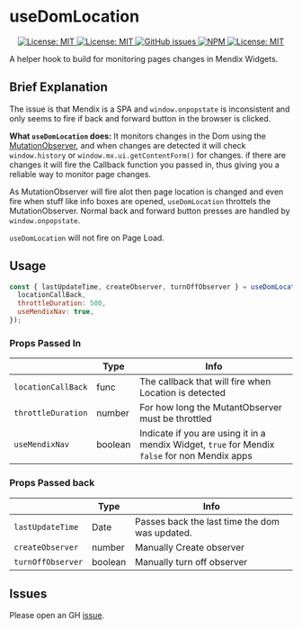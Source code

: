 <h1>useDomLocation</h1>
<p align="center">
  <a href="">
    <img alt="License: MIT" src="https://img.shields.io/badge/Status-Beta-blue?style=for-the-badge" target="_blank" />
  </a>
  <a href="https://github.com/ahwelgemoed/useDomLocation">
    <img alt="License: MIT" src="https://img.shields.io/github/issues/ahwelgemoed/useDomLocation?style=for-the-badge" target="_blank" />
  </a>
  <a href="https://www.npmjs.com/package/usedomlocation">
    <img alt="GitHub issues" src="https://img.shields.io/github/release/ahwelgemoed/useDomLocation?style=for-the-badge&logo=github" target="_blank" />
  </a>
  <a href="https://github.com/ahwelgemoed/useDomLocation">
    <img alt="NPM" src="https://img.shields.io/github/release/ahwelgemoed/useDomLocation?style=for-the-badge&logo=npm" target="_blank" />
  </a>
  <a href="/LICENSE">
    <img alt="License: MIT" src="https://img.shields.io/badge/license-Apache%202.0-orange.svg?style=for-the-badge" target="_blank" />
  </a>
  <br/>
</p>

A helper hook to build for monitoring pages changes in Mendix Widgets.

<h2>Brief Explanation</h2>

The issue is that Mendix is a SPA and `window.onpopstate` is inconsistent and only seems to fire if back and forward button in the browser is clicked.

**What `useDomLocation` does:** It monitors changes in the Dom using the [MutationObserver](https://developer.mozilla.org/en-US/docs/Web/API/MutationObserver), and when changes are detected it will check `window.history` or `window.mx.ui.getContentForm()` for changes. if there are changes it will fire the Callback function you passed in, thus giving you a reliable way to monitor page changes.

As MutationObserver will fire alot then page location is changed and even fire when stuff like info boxes are opened, `useDomLocation` throttels the MutationObserver.
Normal back and forward button presses are handled by `window.onpopstate`.

`useDomLocation` will not fire on Page Load.

<h2>Usage</h2>

```js
const { lastUpdateTime, createObserver, turnOffObserver } = useDomLocation({
  locationCallBack,
  throttleDuration: 500,
  useMendixNav: true,
});
```

<h3>Props Passed In</h3>

|                    | Type    | Info                                                                                           |
| ------------------ | ------- | ---------------------------------------------------------------------------------------------- |
| `locationCallBack` | func    | The callback that will fire when Location is detected                                          |
| `throttleDuration` | number  | For how long the MutantObserver must be throttled                                              |
| `useMendixNav`     | boolean | Indicate if you are using it in a mendix Widget, `true` for Mendix `false` for non Mendix apps |

<h3>Props Passed back</h3>

|                   | Type    | Info                                           |
| ----------------- | ------- | ---------------------------------------------- |
| `lastUpdateTime`  | Date    | Passes back the last time the dom was updated. |
| `createObserver`  | number  | Manually Create observer                       |
| `turnOffObserver` | boolean | Manually turn off observer                     |

<h2>Issues</h2>

Please open an GH [issue](https://github.com/ahwelgemoed/useDomLocation/issues/new).
